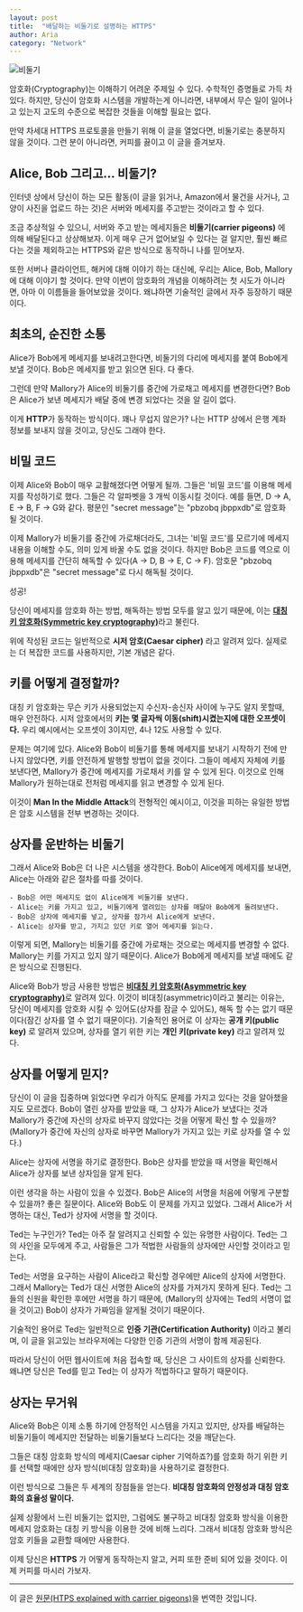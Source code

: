 ```yaml
---
layout: post
title:  "배달하는 비둘기로 설명하는 HTTPS"
author: Aria
category: "Network"
---
```


![비둘기](https://cdn-images-1.medium.com/max/1600/1*vHF6NNdZX9ziiW_uRYzvAA.png)

암호화(Cryptography)는 이해하기 어려운 주제일 수 있다. 수학적인 증명들로 가득 차있다. 
하지만, 당신이 암호화 시스템을 개발하는게 아니라면, 내부에서 무슨 일이 일어나고 있는지 고도의 수준으로 복잡한 것들을 이해할 필요는 없다.

만약 차세대 HTTPS 프로토콜을 만들기 위해 이 글을 열었다면, 비둘기로는 충분하지 않을 것이다. 그런 분이 아니라면, 커피를 끓이고 이 글을 즐겨보자.

## Alice, Bob 그리고... 비둘기?
인터넷 상에서 당신이 하는 모든 활동(이 글을 읽거나, Amazon에서 물건을 사거나, 고양이 사진을 업로드 하는 것)은 서버와 메세지를 주고받는 것이라고 할 수 있다.

조금 추상적일 수 있으니, 서버와 주고 받는 메세지들은 **비둘기(carrier pigeons)** 에 의해 배달된다고 상상해보자. 
이게 매우 근거 없어보일 수 있다는 걸 알지만, 훨씬 빠르다는 것을 제외하고는 HTTPS와 같은 방식으로 동작하니 나를 믿어보자.

또한 서버나 클라이언트, 해커에 대해 이야기 하는 대신에, 우리는 Alice, Bob, Mallory에 대해 이야기 할 것이다.
만약 이번이 암호화의 개념을 이해하려는 첫 시도가 아니라면, 아마 이 이름들을 들어보았을 것이다. 왜냐하면 기술적인 글에서 자주 등장하기 때문이다.

## 최초의, 순진한 소통
Alice가 Bob에게 메세지를 보내려고한다면, 비둘기의 다리에 메세지를 붙여 Bob에게 보낼 것이다.
Bob은 메세지를 받고 읽으면 된다. 다 좋다.

그런데 만약 Mallory가 Alice의 비둘기를 중간에 가로채고 메세지를 변경한다면?
Bob은 Alice가 보낸 메세지가 배달 중에 변경 되었다는 것을 알 길이 없다.

이게 **HTTP**가 동작하는 방식이다. 꽤나 무섭지 않은가? 나는 HTTP 상에서 은행 계좌 정보를 보내지 않을 것이고, 당신도 그래야 한다.

## 비밀 코드
이제 Alice와 Bob이 매우 교활해졌다면 어떻게 될까. 그들은 '비밀 코드'를 이용해 메세지를 작성하기로 했다. 그들은 각 알파벳을 3 개씩 이동시킬 것이다. 
예를 들면, D -> A, E -> B, F -> G와 같다. 평문인 "secret message"는 "pbzobq jbppxdb"로 암호화 될 것이다.

이제 Mallory가 비둘기를 중간에 가로채더라도, 그녀는 '비밀 코드'를 모르기에 메세지 내용을 이해할 수도, 의미 있게 바꿀 수도 없을 것이다.
하지만 Bob은 코드를 역으로 이용해 메세지를 간단히 해독할 수 있다(A -> D, B -> E, C -> F). 암호문 "pbzobq jbppxdb"은 "secret message"로 다시 해독될 것이다.

성공!

당신이 메세지를 암호화 하는 방법, 해독하는 방법 모두를 알고 있기 때문에, 이는 [**대칭 키 암호화(Symmetric key cryptography)**](https://en.wikipedia.org/wiki/Symmetric-key_algorithm)라고 불린다.

위에 작성된 코드는 일반적으로 **시저 암호(Caesar cipher)** 라고 알려져 있다. 실제로는 더 복잡한 코드를 사용하지만, 기본 개념은 같다.


## 키를 어떻게 결정할까?
대칭 키 암호화는 무슨 키가 사용되었는지 수신자-송신자 사이에 누구도 알지 못할때, 매우 안전하다. 시저 암호에서의 **키는 몇 글자씩 이동(shift)시켰는지에 대한 오프셋이다.**
우리 예시에서는 오프셋이 3이지만, 4나 12도 사용할 수 있다.

문제는 여기에 있다. Alice와 Bob이 비둘기를 통해 메세지를 보내기 시작하기 전에 만나지 않았다면, 키를 안전하게 발행할 방법이 없을 것이다. 
그들이 메세지 자체에 키를 보낸다면, Mallory가 중간에 메세지를 가로채서 키를 알 수 있게 된다.
이것으로 인해 Mallory가 원하는대로 전처럼 메세지를 읽고 변경할 수 있게 된다.

이것이 **Man In the Middle Attack**의 전형적인 예시이고, 이것을 피하는 유일한 방법은 암호 시스템을 전부 변경하는 것이다.


## 상자를 운반하는 비둘기
그래서 Alice와 Bob은 더 나은 시스템을 생각한다. Bob이 Alice에게 메세지를 보내면, Alice는 아래와 같은 절차를 따를 것이다.
```
- Bob은 어떤 메세지도 없이 Alice에게 비둘기를 보낸다.
- Alice는 키를 가지고 있고, 비둘기에게 열려있는 상자를 매달아 Bob에게 돌려보낸다.
- Bob은 상자에 메세지를 넣고, 상자를 잠가서 Alice에게 보낸다.
- Alice는 상자를 받고, 가지고 있던 키로 열어 메세지를 읽는다.
```

이렇게 되면, Mallory는 비둘기를 중간에 가로채는 것으로는 메세지를 변경할 수 없다. Mallory는 키를 가지고 있지 않기 때문이다.
Alice가 Bob에게 메세지를 보낼 때에도 같은 방식으로 진행된다.

Alice와 Bob가 방금 사용한 방법은 [**비대칭 키 암호화(Asymmetric key cryptography)**](https://ko.wikipedia.org/wiki/%EA%B3%B5%EA%B0%9C_%ED%82%A4_%EC%95%94%ED%98%B8_%EB%B0%A9%EC%8B%9D)로 알려져 있다.
이것이 비대칭(asymmetric)이라고 불리는 이유는, 당신이 메세지를 암호화 시킬 수 있어도(상자를 잠글 수 있어도), 해독 할 수는 없기 때문이다(잠긴 상자를 열 수 없기 때문이다).
기술적인 용어로 이 상자는 **공개 키(public key)** 로 알려져 있으며, 상자를 열기 위한 키는 **개인 키(private key)** 라고 알려져 있다.

## 상자를 어떻게 믿지?
당신이 이 글을 집중하며 읽었다면 우리가 아직도 문제를 가지고 있다는 것을 알아챘을 지도 모르겠다.
Bob이 열린 상자를 받았을 때, 그 상자가 Alice가 보냈다는 것과 Mallory가 중간에 자신의 상자로 바꾸지 않았다는 것을 어떻게 확신 할 수 있을까?
(Mallory가 중간에 자신의 상자로 바꾸면 Mallory가 가지고 있는 키로 상자를 열 수 있다.)

Alice는 상자에 서명을 하기로 결정한다. Bob은 상자를 받았을 때 서명을 확인해서 Alice가 상자를 보낸 상자임을 알게 된다.

이런 생각을 하는 사람이 있을 수 있겠다. Bob은 Alice의 서명을 처음에 어떻게 구분할 수 있을까?
좋은 질문이다. Alice와 Bob도 이 문제를 가지고 있었다. 그래서 Alice가 서명하는 대신, Ted가 상자에 서명을 할 것이다.

Ted는 누구인가? 
Ted는 아주 잘 알려지고 신뢰할 수 있는 유명한 사람이다. Ted는 그의 사인을 모두에게 주고, 사람들은 그가 적법한 사람들의 상자에만 사인할 것이라고 믿는다.

Ted는 서명을 요구하는 사람이 Alice라고 확신할 경우에만 Alice의 상자에 서명한다.
그래서 Mallory는 Ted가 대신 서명한 Alice의 상자를 가져가지 못하게 된다. Ted는 그들의 신원을 확인한 후에만 서명을 하기 때문에,
(Mallory의 상자에는 Ted의 서명이 없을 것이고) Bob이 상자가 가짜임을 알게될 것이기 때문이다.

기술적인 용어로 Ted는 일반적으로 **인증 기관(Certification Authority)** 이라고 불리며, 이 글을 읽고있는 브라우저에는 다양한 인증 기관의 서명이 함께 제공된다.

따라서 당신이 어떤 웹사이트에 처음 접속할 때, 당신은 그 사이트의 상자를 신뢰한다. 왜냐면 당신은 Ted를 믿고 Ted는 이 상자가 적법하다고 말하기 때문이다.

## 상자는 무거워
Alice와 Bob은 이제 소통 하기에 안정적인 시스템을 가지고 있지만, 상자를 배달하는 비둘기들이 메세지만 전달하는 비둘기들보다 느리다는 것을 깨닫는다.

그들은 대칭 암호화 방식의 메세지(Caesar cipher 기억하죠?)를 암호화 하기 위한 키를 선택할 때에만 상자 방식(비대칭 암호화)을 사용하기로 결정한다.

이런 방식으로 그들은 두 세계의 장점들을 얻는다. **비대칭 암호화의 안정성과 대칭 암호화의 효율성 말이다.**

실제 상황에서 느린 비둘기는 없지만, 그럼에도 불구하고 비대칭 암호화 방식을 이용한 메세지 암호화는 대칭 키 방식을 이용한 것에 비해 느리다.
그래서 비대칭 암호화 방식은 암호 키들을 교환할 때에만 사용한다.

이제 당신은 **HTTPS** 가 어떻게 동작하는지 알고, 커피 또한 준비 되어 있을 것이다. 이제 커피를 마시러 가보자.


---
이 글은 [원문(HTPS explained with carrier pigeons)](https://medium.freecodecamp.org/https-explained-with-carrier-pigeons-7029d2193351)을 번역한 것입니다.
